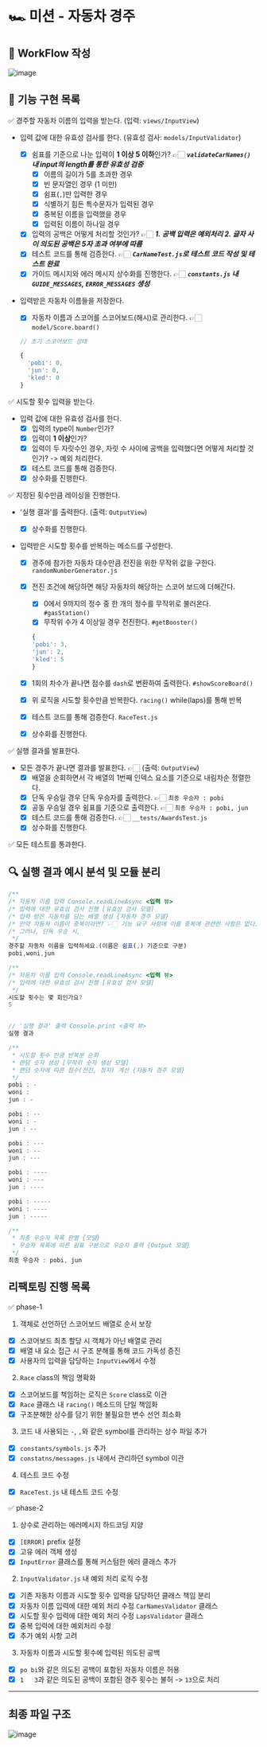 # 🏎️ 미션 - 자동차 경주

## 🎨 WorkFlow 작성

![image](https://github.com/livable-final/client/assets/83483378/4b8c2989-dab4-4847-a50c-536c223f5bad)

## 🚀 기능 구현 목록

✅ 경주할 자동차 이름의 입력을 받는다. (입력: `views/InputView`)

- 입력 값에 대한 유효성 검사를 한다. (유효성 검사: `models/InputValidator`)

  - [x] 쉼표를 기준으로 나눈 입력이 **1 이상 5 이하**인가? 👉🏻 **_`validateCarNames()` 내 input의 length를 통한 유효성 검증_**
    - [x] 이름의 길이가 5를 초과한 경우
    - [x] 빈 문자열인 경우 (1 미만)
    - [x] 쉼표(`,`)만 입력한 경우
    - [x] 식별하기 힘든 특수문자가 입력된 경우
    - [x] 중복된 이름을 입력했을 경우
    - [x] 입력된 이름이 하나일 경우
  - [x] 입력의 공백은 어떻게 처리할 것인가? 👉🏻 **_1. 공백 입력은 예외처리 2. 글자 사이 의도된 공백은 5자 초과 여부에 따름_**
  - [x] 테스트 코드를 통해 검증한다. 👉🏻 **_`CarNameTest.js`로 테스트 코드 작성 및 테스트 완료_**
  - [x] 가이드 메시지와 에러 메시지 상수화를 진행한다. 👉🏻 **_`constants.js` 내 `GUIDE_MESSAGES`, `ERROR_MESSAGES` 생성_**

- 입력받은 자동차 이름들을 저장한다.

  - [x] 자동차 이름과 스코어를 스코어보드(해시)로 관리한다. 👉🏻 `model/Score.board()`

  ```javascript
  // 초기 스코어보드 상태

  {
    'pobi': 0,
    'jun': 0,
    'kled': 0
  }
  ```

✅ 시도할 횟수 입력을 받는다.

- 입력 값에 대한 유효성 검사를 한다.
  - [x] 입력의 type이 `Number`인가?
  - [x] 입력이 **1 이상**인가?
  - [x] 입력이 두 자릿수인 경우, 자릿 수 사이에 공백을 입력했다면 어떻게 처리할 것인가? -> 예외 처리한다.
  - [x] 테스트 코드를 통해 검증한다.
  - [x] 상수화를 진행한다.

✅ 지정된 횟수만큼 레이싱을 진행한다.

- '실행 결과'를 출력한다. (출력: `OutputView`)

  - [x] 상수화를 진행한다.

- 입력받은 시도할 횟수를 반복하는 메소드를 구성한다.

  - [x] 경주에 참가한 자동차 대수만큼 전진을 위한 무작위 값을 구한다. `randomNumberGenerator.js`
  - [x] 전진 조건에 해당하면 해당 자동차의 해당하는 스코어 보드에 더해간다.

    - [x] 0에서 9까지의 정수 중 한 개의 정수를 무작위로 불러온다. `#gasStation()`
    - [x] 무작위 수가 4 이상일 경우 전진한다. `#getBooster()`

    ```javascript
    {
    'pobi': 3,
    'jun': 2,
    'kled': 5
    }
    ```

  - [x] 1회의 차수가 끝나면 점수를 `dash`로 변환하여 출력한다. `#showScoreBoard()`
  - [x] 위 로직을 시도할 횟수만큼 반복한다. `racing()` while(laps)를 통해 반복
  - [x] 테스트 코드를 통해 검증한다. `RaceTest.js`
  - [x] 상수화를 진행한다.

✅ 실행 결과를 발표한다.

- 모든 경주가 끝나면 결과를 발표한다. 👉🏻 (출력: `OutputView`)
  - [x] 배열을 순회하면서 각 배열의 1번째 인덱스 요소를 기준으로 내림차순 정렬한다.
  - [x] 단독 우승일 경우 단독 우승자를 출력한다. 👉🏻 `최종 우승자 : pobi`
  - [x] 공동 우승일 경우 쉼표를 기준으로 출력한다. 👉🏻 `최종 우승자 : pobi, jun`
  - [x] 테스트 코드를 통해 검증한다. 👉🏻 `__tests/AwardsTest.js`
  - [x] 상수화를 진행한다.

✅ 모든 테스트를 통과한다.

## 🔍 실행 결과 예시 분석 및 모듈 분리

```javascript
/**
/* 자동차 이름 입력 Console.readLineAsync <입력 뷰>
/* 입력에 대한 유효성 검사 진행 [유효성 검사 모델]
/* 입력 받은 자동차를 담는 배열 생성 {자동차 경주 모델}
/* 만약 자동차 이름이 중복이라면? 👉🏻 기능 요구 사항에 이름 중복에 관련한 사항은 없다.
/* 그러나, 단독 우승 시,
 */
경주할 자동차 이름을 입력하세요.(이름은 쉼표(,) 기준으로 구분)
pobi,woni,jun

/**
/* 자동차 이름 입력 Console.readLineAsync <입력 뷰>
/* 입력에 대한 유효성 검사 진행 [유효성 검사 모델]
 */
시도할 횟수는 몇 회인가요?
5


// '실행 결과' 출력 Console.print <출력 뷰>
실행 결과

/**
 * 시도할 횟수 만큼 반복분 순회
 * 랜덤 숫자 생성 [무작위 숫자 생성 모델]
 * 랜덤 숫자에 따른 점수(전진, 정지) 계산 {자동차 경주 모델}
 */
pobi : -
woni :
jun : -

pobi : --
woni : -
jun : --

pobi : ---
woni : --
jun : ---

pobi : ----
woni : ---
jun : ----

pobi : -----
woni : ----
jun : -----

/**
 * 최종 우승자 목록 판별 {모델}
 * 우승자 목록에 따른 쉼표 구분으로 우승자 출력 {Output 모델}
 */
최종 우승자 : pobi, jun
```

## 리팩토링 진행 목록

✅ phase-1

1. 객체로 선언하던 스코어보드 배열로 순서 보장

- [x] 스코어보드 최초 할당 시 객체가 아닌 배열로 관리
- [x] 배열 내 요소 접근 시 구조 분해를 통해 코드 가독성 증진
- [x] 사용자의 입력을 담당하는 `InputView`에서 수정

2. `Race` class의 책임 명확화

- [x] 스코어보드를 책임하는 로직은 `Score` class로 이관
- [x] `Race` 클래스 내 `racing()` 메소드의 단일 책임화
- [x] 구조분해한 상수를 담기 위한 불필요한 변수 선언 최소화

3. 코드 내 사용되는 `-`, `,`와 같은 symbol를 관리하는 상수 파일 추가

- [x] `constants/symbols.js` 추가
- [x] `constatns/messages.js` 내에서 관리하던 symbol 이관

4. 테스트 코드 수정

- [x] `RaceTest.js` 내 테스트 코드 수정

✅ phase-2

1. 상수로 관리하는 에러메시지 하드코딩 지양

- [x] `[ERROR]` prefix 설정
- [x] 고유 에러 객체 생성
- [x] `InputError` 클래스를 통해 커스텀한 에러 클래스 추가

2. `InputValidator.js` 내 예외 처리 로직 수정

- [x] 기존 자동차 이름과 시도할 횟수 입력을 담당하던 클래스 책임 분리
- [x] 자동차 이름 입력에 대한 예외 처리 수정 `CarNamesValidator` 클래스
- [x] 시도할 횟수 입력에 대한 예외 처리 수정 `LapsValidator` 클래스
- [x] 중복 입력에 대한 예외처리 수정
- [x] 추가 예외 사항 고려

3. 자동차 이름과 시도할 횟수에 입력된 의도된 공백

- [x] `po bi`와 같은 의도된 공백이 포함된 자동차 이름은 허용
- [x] `1   3`과 같은 의도된 공백이 포함된 경주 횟수는 불허 -> `13`으로 처리

---

## 최종 파일 구조

![image](https://github.com/FastSubTeam/front/assets/83483378/4c56b064-7506-48be-9d97-6f455f41e98e)
